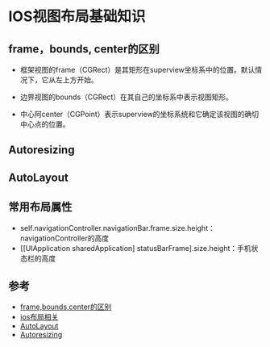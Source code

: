 # IOS视图布局基础知识

## frame，bounds, center的区别
- 框架视图的frame（CGRect）是其矩形在superview坐标系中的位置。默认情况下，它从左上方开始。

- 边界视图的bounds（CGRect）在其自己的坐标系中表示视图矩形。

- 中心阿center（CGPoint）表示superview的坐标系统和它确定该视图的确切中心点的位置。

## Autoresizing


## AutoLayout


## 常用布局属性
- self.navigationController.navigationBar.frame.size.height：navigationController的高度
- [[UIApplication sharedApplication] statusBarFrame].size.height：手机状态栏的高度


## 参考
- [frame,bounds,center的区别](https://stackoverflow.com/questions/5361369/uiview-frame-bounds-and-center)
- [ios布局相关](https://juejin.im/post/5a951c655188257a804abf94)
- [AutoLayout](https://www.cnblogs.com/QianChia/p/5759440.html)
- [Autoresizing](https://www.jianshu.com/p/0e4713a9c235)